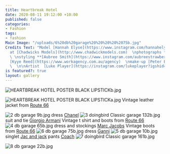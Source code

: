 ```yaml
---
title: Heartbreak Hotel
date: 2020-08-11 19:12:00 +10:00
published: false
categories:
- Fashion
tags:
- fashion
Main Image: "/uploads/6%20db%20garage%20%20%20%20%2075b.jpg"
Credits Text: "Model [Hannah Elyse](https://www.instagram.com/hannahelyseofficial/?hl=en)
  at [Chadwicks Models](http://www.chadwickmodels.com)  \nphotographs **[Max Doyle](https://www.instagram.com/maxdoyle_photographer/)**
  \ \nstyling **[Aubree Smith](https://www.instagram.com/aubreestrawberry/)**  \nHairstylist
  [Kyye Reed](https://www.workagency.com.au/agency)  \nmake-up [Peter Beard](https://artist-group.net)
  \  \n\nArtist  [Luke Player](https://instagram.com/lukeplayer?igshid=1dl15mf7654j2)"
is featured?: true
layout: gallery
---
```


![HEARTBREAK HOTEL POSTER BLACK LIPSTICKb.jpg](/uploads/HEARTBREAK%20HOTEL%20POSTER%20BLACK%20LIPSTICKb.jpg)

![HEARTBREAK HOTEL POSTER BLACK LIPSTICKa.jpg](/uploads/HEARTBREAK%20HOTEL%20POSTER%20BLACK%20LIPSTICKa.jpg)
Vintage leather jacket from
[Route 66](https://route66.com.au)

![2 db garage     9b.jpg](/uploads/2%20db%20garage%20%20%20%20%209b.jpg)
dress [Chanel](https://www.chanel.com/au/) 
![3 doingbird Classic garage 132b.jpg](/uploads/3%20doingbird%20Classic%20garage%20132b.jpg)
suit and tie [Giorgio Armani](https://www.armani.com/au/armanicom/unisex/giorgio-armani/cross_section?gclid=EAIaIQobChMImOKOqeeg6wIVC38rCh1NPA8aEAAYASAAEgLMrPD_BwE&gclsrc=aw.ds&tp=124774) 
Vintage t shirt and boots from [Route 66](https://route66.com.au)
![4 db garage     65b.jpg](/uploads/4%20db%20garage%20%20%20%20%2065b.jpg)
dress and stockings [Marc Jacobs](https://www.marcjacobs.com) 
Vintage boots from
[Route 66](https://route66.com.au)
![6 db garage     75b.jpg](/uploads/6%20db%20garage%20%20%20%20%2075b.jpg)
dress [Ganni](https://www.ganni.com/en-au/sale/?gclid=EAIaIQobChMI-ZrYv-ag6wIVFSQrCh1FIQKLEAAYASAAEgJtA_D_BwE) 
![5 db garage    10b.jpg](/uploads/5%20db%20garage%20%20%20%2010b.jpg)
singlet [Jac and jack](https://jacandjack.com/?gclid=EAIaIQobChMIspXc9Oag6wIV1SMrCh3guQMvEAAYASAAEgIa5vD_BwE) 
pants [Coach](https://coachaustralia.com/?gclid=EAIaIQobChMIqtz1hueg6wIVj30rCh0uTwwSEAAYASAAEgLn8_D_BwE) 
![7 doingbird Classic garage 161b.jpg](/uploads/7%20doingbird%20Classic%20garage%20161b.jpg)

![8 db garage     22b.jpg](/uploads/8%20db%20garage%20%20%20%20%2022b.jpg)